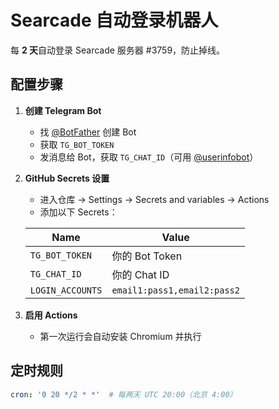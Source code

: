 # Searcade 自动登录机器人

每 **2 天**自动登录 Searcade 服务器 #3759，防止掉线。

## 配置步骤

1. **创建 Telegram Bot**
   - 找 [@BotFather](https://t.me/BotFather) 创建 Bot
   - 获取 `TG_BOT_TOKEN`
   - 发消息给 Bot，获取 `TG_CHAT_ID`（可用 [@userinfobot](https://t.me/userinfobot)）

2. **GitHub Secrets 设置**
   - 进入仓库 → Settings → Secrets and variables → Actions
   - 添加以下 Secrets：

   | Name | Value |
   |------|-------|
   | `TG_BOT_TOKEN` | 你的 Bot Token |
   | `TG_CHAT_ID` | 你的 Chat ID |
   | `LOGIN_ACCOUNTS` | `email1:pass1,email2:pass2` |

3. **启用 Actions**
   - 第一次运行会自动安装 Chromium 并执行

## 定时规则

```yaml
cron: '0 20 */2 * *'  # 每两天 UTC 20:00（北京 4:00）
